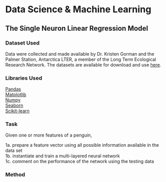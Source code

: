 # Data Science & Machine Learning
## The Single Neuron Linear Regression Model

### Dataset Used
Data were collected and made available by Dr. Kristen Gorman and the Palmer Station, Antarctica LTER, a member of the Long Term Ecological Research Network. The datasets are available for download and use [here](https://www.kaggle.com/datasets/parulpandey/palmer-archipelago-antarctica-penguin-data). 

### Libraries Used
[Pandas](https://pandas.pydata.org/) <br>
[Matplotlib](https://matplotlib.org/) <br>
[Numpy](https://numpy.org/) <br>
[Seaborn](https://seaborn.pydata.org/) <br>
[Scikit-learn](https://scikit-learn.org/) <br>

### Task

Given one or more features of a penguin,

1a. prepare a feature vector using all possible information available in the data set <br>
1b. instantiate and train a multi-layered neural network <br>
1c. comment on the performance of the network using the testing data <br>

### Method

